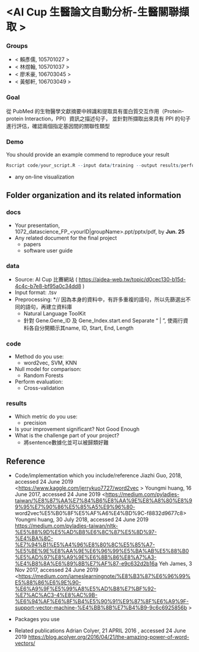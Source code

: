 # <AI Cup 生醫論文自動分析-生醫關聯擷取 >

### Groups
* < 賴彥儒, 105701027 >
* < 林煜翰, 105701037 >
* < 廖禾豪, 106703045 >
* < 黃郁軒, 106703049 >

### Goal
從 PubMed 的生物醫學文獻摘要中辨識和提取具有蛋白質交互作用（Protein-protein Interaction，PPI）資訊之描述句子，
並針對所擷取出來具有 PPI 的句子進行評估，確認兩個指定基因間的關聯性類型

### Demo 
You should provide an example commend to reproduce your result
```R
Rscript code/your_script.R --input data/training --output results/performance.tsv
```
* any on-line visualization

## Folder organization and its related information

### docs
* Your presentation, 1072_datascience_FP_<yourID|groupName>.ppt/pptx/pdf, by **Jun. 25**
* Any related document for the final project
  * papers
  * software user guide

### data

* Source: AI Cup 比賽網站 ( https://aidea-web.tw/topic/d0cec130-b15d-4c4c-b7e8-bf95a0c34dd8 )
* Input format: .tsv
* Preprocessing:
  *// 因為本身的資料中，有許多重複的語句，所以先篩選出不同的語句，再建立資料庫
  * Natural Language ToolKit
  * 針對 Gene.Gene_ID 及 Gene_Index.start.end Separate “ | ”, 使兩行資料各自分開顯示其name, ID, Start, End, Length 


### code

* Method do you use:
    * word2vec, SVM, KNN
* Null model for comparison:
    * Random Forests
* Perform evaluation:
    * Cross-validation

### results

* Which metric do you use:
    * precision
* Is your improvement significant? Not Good Enough
* What is the challenge part of your project? 
   * 將sentence數據化並可以被歸類好難

## Reference
* Code/implementation which you include/reference 
   Jiazhi Guo, 2018, accessed 24 June 2019
      <https://www.kaggle.com/jerrykuo7727/word2vec >
   Youngmi huang, 16 June 2017, accessed 24 June 2019
      <https://medium.com/pyladies-taiwan/%E8%87%AA%E7%84%B6%E8%AA%9E%E8%A8%80%E8%99%95%E7%90%86%E5%85%A5%E9%96%80-  word2vec%E5%B0%8F%E5%AF%A6%E4%BD%9C-f8832d9677c8>
   Youngmi huang, 30 July 2018, accessed 24 June 2019
      <https://medium.com/pyladies-taiwan/nltk-%E5%88%9D%E5%AD%B8%E6%8C%87%E5%8D%97-%E4%BA%8C-%E7%94%B1%E5%A4%96%E8%80%8C%E5%85%A7-%E5%BE%9E%E8%AA%9E%E6%96%99%E5%BA%AB%E5%88%B0%E5%AD%97%E8%A9%9E%E6%8B%86%E8%A7%A3-%E4%B8%8A%E6%89%8B%E7%AF%87-e9c632d2b16a>
   Yeh James, 3 Nov 2017, accessed 24 June 2019
      <https://medium.com/jameslearningnote/%E8%B3%87%E6%96%99%E5%88%86%E6%9E%90-%E6%A9%9F%E5%99%A8%E5%AD%B8%E7%BF%92-%E7%AC%AC3-4%E8%AC%9B-%E6%94%AF%E6%8F%B4%E5%90%91%E9%87%8F%E6%A9%9F-support-vector-machine-%E4%BB%8B%E7%B4%B9-9c6c6925856b >

* Packages you use
    
* Related publications
   Adrian Colyer, 21 APRIL 2016 , accessed 24 June 2019
      <https://blog.acolyer.org/2016/04/21/the-amazing-power-of-word-vectors/>

